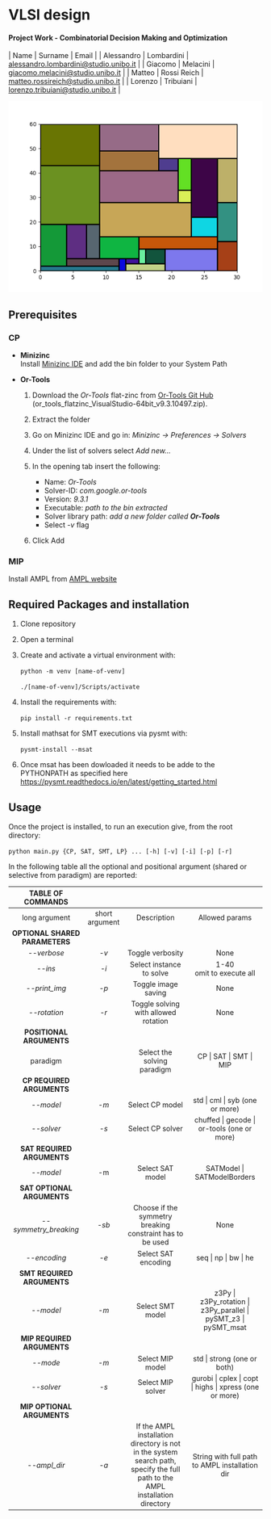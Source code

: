 # VLSI design

#### Project Work - Combinatorial Decision Making and Optimization

| Name | Surname | Email | 
| Alessandro | Lombardini | alessandro.lombardini@studio.unibo.it |
| Giacomo | Melacini | giacomo.melacini@studio.unibo.it |
| Matteo | Rossi Reich | matteo.rossireich@studio.unibo.it |
| Lorenzo | Tribuiani | lorenzo.tribuiani@studio.unibo.it |

![output](./res/VLSI.png)

## Prerequisites

### CP
- **Minizinc**  
  Install [Minizinc IDE](https://www.minizinc.org/ide/) and add the bin folder to your System Path

- **Or-Tools**
  1. Download the *Or-Tools* flat-zinc from [Or-Tools Git Hub](https://github.com/google/or-tools/releases/tag/v9.3) (or_tools_flatzinc_VisualStudio-64bit_v9.3.10497.zip). 

  2. Extract the folder 

  3. Go on Minizinc IDE and go in: *Minizinc -> Preferences -> Solvers*

  4. Under the list of solvers select *Add new...*

  5. In the opening tab insert the following:

     - Name: *Or-Tools*
     - Solver-ID: *com.google.or-tools*
     - Version: *9.3.1*
     - Executable: *path to the bin extracted*
     - Solver library path: *add a new folder called **Or-Tools***
     - Select *-v* flag

   6. Click Add

### MIP

Install AMPL from [AMPL website](https://portal.ampl.com/account/ampl/login)

## Required Packages and installation
1. Clone repository

2.  Open a terminal

3. Create and activate a virtual environment with:

   ```python -m venv [name-of-venv]```

   ```./[name-of-venv]/Scripts/activate ```

4. Install the requirements with:

   ```pip install -r requirements.txt```  
   
5. Install mathsat for SMT executions via pysmt with:

   ```pysmt-install --msat```  
 
 6. Once msat has been dowloaded it needs to be adde to the PYTHONPATH as specified here https://pysmt.readthedocs.io/en/latest/getting_started.html

## Usage

Once the project is installed, to run an execution give, from the root directory:  


 ```python main.py {CP, SAT, SMT, LP} ... [-h] [-v] [-i] [-p] [-r]```  

 In the following table all the optional and positional argument (shared or selective from paradigm) are reported:  

| TABLE OF COMMANDS ||                             |                |
| :-----------: | :------------: | :---------: | :------------: |
| long argument | short argument | Description | Allowed params |
| **OPTIONAL SHARED PARAMETERS** |                |             |                |
| *--verbose* | *-v* | Toggle verbosity | None |
| *--ins* | *-i* | Select instance to solve | 1-40<br />omit to execute all |
| *--print_img* | *-p* | Toggle image saving | None |
| *--rotation* | *-r* | Toggle solving with allowed rotation | None |
| **POSITIONAL ARGUMENTS** |                |             |                |
| paradigm |                | Select the solving paradigm | CP \| SAT \| SMT \| MIP |
| **CP REQUIRED ARGUMENTS** |                |             |                |
| *--model* | *-m* | Select CP model | std \| cml \| syb (one or more) |
| *--solver* | *-s* | Select CP solver | chuffed \| gecode \| or-tools (one or more) |
| **SAT REQUIRED ARGUMENTS** |  |  |  |
| *--model* | -m | Select SAT model | SATModel \| SATModelBorders |
| **SAT OPTIONAL ARGUMENTS** |  |  |  |
| *--symmetry_breaking* | *-sb* | Choose if the symmetry breaking constraint has to be used | None |
| *--encoding* | *-e* | Select SAT encoding | seq \| np \| bw \| he |
| **SMT REQUIRED ARGUMENTS** |  |  |  |
| *--model* | *-m* | Select SMT model | z3Py \| z3Py_rotation \| z3Py_parallel \| pySMT_z3 \| pySMT_msat |
| **MIP REQUIRED ARGUMENTS** |  |  |  |
| *--mode* | *-m* | Select MIP model | std \| strong (one or both) |
| *--solver* | *-s* | Select MIP solver | gurobi \| cplex \| copt \| highs \| xpress (one or more) |
| **MIP OPTIONAL ARGUMENTS** |  |  |  |
| *--ampl_dir* | *-a* | If the AMPL installation directory is not in the system search path, specify the full path to the AMPL installation directory | String with full path to AMPL installation dir |

